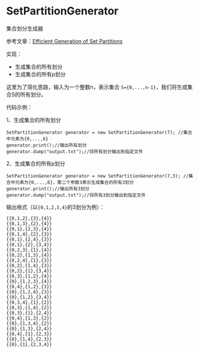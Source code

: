 # SetPartitionGenerator

集合划分生成器

参考文章：[Efficient Generation of Set Partitions](http://www.informatik.uni-ulm.de/ni/Lehre/WS03/DMM/Software/partitions.pdf)

实现：

- 生成集合的所有划分
- 生成集合的所有p划分

这里为了简化思路，输入为一个整数n，表示集合 `S={0,...,n-1}`，我们将生成集合S的所有划分。

代码示例：

1、生成集合的所有划分

	SetPartitionGenerator generator = new SetPartitionGenerator(7); //集合中元素为{0,...,6}
	generator.print();//输出所有划分
	generator.dump("output.txt");//将所有划分输出到指定文件
	
2、生成集合的所有p划分

	SetPartitionGenerator generator = new SetPartitionGenerator(7,3); //集合中元素为{0,...,6}，第二个参数3表示生成集合的所有3划分
	generator.print();//输出所有3划分
	generator.dump("output.txt");//将所有3划分输出到指定文件
	
	
输出格式（以`{0,1,2,3,4}`的3划分为例）：

	{{0,1,2},{3},{4}}
    {{0,1,3},{2},{4}}
    {{0,1},{2,3},{4}}
    {{0,1,4},{2},{3}}
    {{0,1},{2,4},{3}}
    {{0,1},{2},{3,4}}
    {{0,2,3},{1},{4}}
    {{0,2},{1,3},{4}}
    {{0,2,4},{1},{3}}
    {{0,2},{1,4},{3}}
    {{0,2},{1},{3,4}}
    {{0,3},{1,2},{4}}
    {{0},{1,2,3},{4}}
    {{0,4},{1,2},{3}}
    {{0},{1,2,4},{3}}
    {{0},{1,2},{3,4}}
    {{0,3,4},{1},{2}}
    {{0,3},{1,4},{2}}
    {{0,3},{1},{2,4}}
    {{0,4},{1,3},{2}}
    {{0},{1,3,4},{2}}
    {{0},{1,3},{2,4}}
    {{0,4},{1},{2,3}}
    {{0},{1,4},{2,3}}
    {{0},{1},{2,3,4}}
